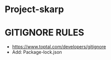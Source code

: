 # Project-skarp

# GITIGNORE RULES

- https://www.toptal.com/developers/gitignore
- Add: Package-lock.json
